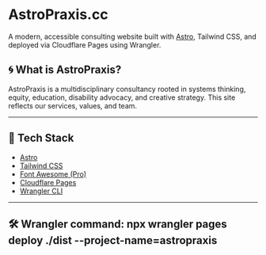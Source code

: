 # AstroPraxis.cc

A modern, accessible consulting website built with [Astro](https://astro.build), Tailwind CSS, and deployed via Cloudflare Pages using Wrangler.

## 🌀 What is AstroPraxis?

AstroPraxis is a multidisciplinary consultancy rooted in systems thinking, equity, education, disability advocacy, and creative strategy. This site reflects our services, values, and team.

---

## 🔧 Tech Stack

- [Astro](https://astro.build/)
- [Tailwind CSS](https://tailwindcss.com/)
- [Font Awesome (Pro)](https://fontawesome.com/)
- [Cloudflare Pages](https://pages.cloudflare.com/)
- [Wrangler CLI](https://developers.cloudflare.com/pages/platform/wrangler/)

---

## 🛠️ Wrangler command: npx wrangler pages deploy ./dist --project-name=astropraxis
